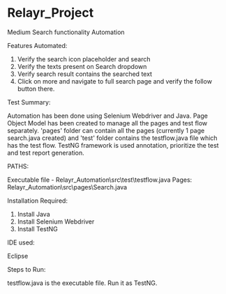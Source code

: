 # Relayr_Project
Medium Search functionality Automation

Features Automated: 

1. Verify the search icon placeholder and search
2. Verify the texts present on Search dropdown
3. Verify search result contains the searched text
4. Click on more and navigate to full search page and verify the follow button there.

Test Summary:

Automation has been done using Selenium Webdriver and Java. Page Object Model has been created to manage all the pages and test flow separately. 'pages' folder can contain all the pages (currently 1 page search.java created) and 'test' folder contains the testflow.java file which has the test flow. TestNG framework is used annotation, prioritize the test and test report generation.

 PATHS:
 
 Executable file - Relayr_Automation\src\test\testflow.java
 Pages: Relayr_Automation\src\pages\Search.java

Installation Required:
1. Install Java
2. Install Selenium Webdriver
3. Install TestNG

IDE used:

Eclipse

Steps to Run:

testflow.java is the executable file. Run it as TestNG. 
